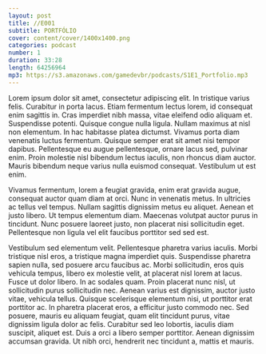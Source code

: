 ```yaml
---
layout: post
title: //E001
subtitle: PORTFÓLIO
cover: content/cover/1400x1400.png
categories: podcast
number: 1
duration: 33:28
length: 64256964
mp3: https://s3.amazonaws.com/gamedevbr/podcasts/S1E1_Portfolio.mp3
---
```


Lorem ipsum dolor sit amet, consectetur adipiscing elit. In tristique varius felis. Curabitur in porta lacus. Etiam fermentum lectus lorem, id consequat enim sagittis in. Cras imperdiet nibh massa, vitae eleifend odio aliquam et. Suspendisse potenti. Quisque congue nulla ligula. Nullam maximus at nisl non elementum. In hac habitasse platea dictumst. Vivamus porta diam venenatis luctus fermentum. Quisque semper erat sit amet nisi tempor dapibus. Pellentesque eu augue pellentesque, ornare lacus sed, pulvinar enim. Proin molestie nisl bibendum lectus iaculis, non rhoncus diam auctor. Mauris bibendum neque varius nulla euismod consequat. Vestibulum ut est enim.

Vivamus fermentum, lorem a feugiat gravida, enim erat gravida augue, consequat auctor quam diam at orci. Nunc in venenatis metus. In ultricies ac tellus vel tempus. Nullam sagittis dignissim metus eu aliquet. Aenean et justo libero. Ut tempus elementum diam. Maecenas volutpat auctor purus in tincidunt. Nunc posuere laoreet justo, non placerat nisi sollicitudin eget. Pellentesque non ligula vel elit faucibus porttitor sed sed est.

Vestibulum sed elementum velit. Pellentesque pharetra varius iaculis. Morbi tristique nisl eros, a tristique magna imperdiet quis. Suspendisse pharetra sapien nulla, sed posuere arcu faucibus ac. Morbi sollicitudin, eros quis vehicula tempus, libero ex molestie velit, at placerat nisl lorem at lacus. Fusce ut dolor libero. In ac sodales quam. Proin placerat nunc nisl, ut sollicitudin purus sollicitudin nec. Aenean varius est dignissim, auctor justo vitae, vehicula tellus. Quisque scelerisque elementum nisi, ut porttitor erat porttitor ac. In pharetra placerat eros, a efficitur justo commodo nec. Sed posuere, mauris eu aliquam feugiat, quam elit tincidunt purus, vitae dignissim ligula dolor ac felis. Curabitur sed leo lobortis, iaculis diam suscipit, aliquet est. Duis a orci a libero semper porttitor. Aenean dignissim accumsan gravida. Ut nibh orci, hendrerit nec tincidunt a, mattis et mauris.
